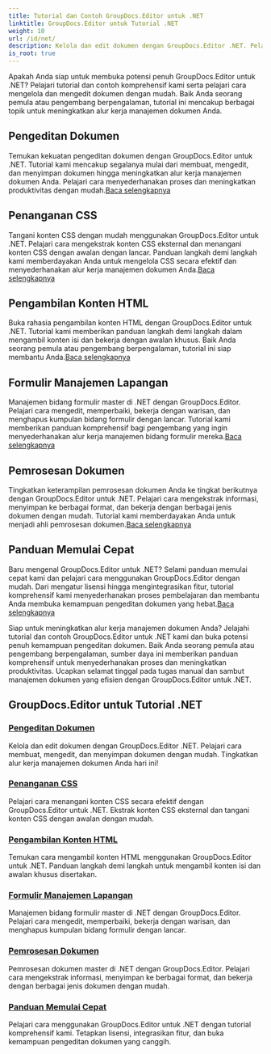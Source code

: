 ```yaml
---
title: Tutorial dan Contoh GroupDocs.Editor untuk .NET
linktitle: GroupDocs.Editor untuk Tutorial .NET
weight: 10
url: /id/net/
description: Kelola dan edit dokumen dengan GroupDocs.Editor .NET. Pelajari pemrosesan dokumen, pengeditan dokumen, pengambilan konten HTML, manajemen bidang formulir, dan banyak lagi!
is_root: true
---
```


Apakah Anda siap untuk membuka potensi penuh GroupDocs.Editor untuk .NET? Pelajari tutorial dan contoh komprehensif kami serta pelajari cara mengelola dan mengedit dokumen dengan mudah. Baik Anda seorang pemula atau pengembang berpengalaman, tutorial ini mencakup berbagai topik untuk meningkatkan alur kerja manajemen dokumen Anda.

## Pengeditan Dokumen

 Temukan kekuatan pengeditan dokumen dengan GroupDocs.Editor untuk .NET. Tutorial kami mencakup segalanya mulai dari membuat, mengedit, dan menyimpan dokumen hingga meningkatkan alur kerja manajemen dokumen Anda. Pelajari cara menyederhanakan proses dan meningkatkan produktivitas dengan mudah.[Baca selengkapnya](./document-editing/)

## Penanganan CSS

 Tangani konten CSS dengan mudah menggunakan GroupDocs.Editor untuk .NET. Pelajari cara mengekstrak konten CSS eksternal dan menangani konten CSS dengan awalan dengan lancar. Panduan langkah demi langkah kami memberdayakan Anda untuk mengelola CSS secara efektif dan menyederhanakan alur kerja manajemen dokumen Anda.[Baca selengkapnya](./css-handling/)

## Pengambilan Konten HTML

Buka rahasia pengambilan konten HTML dengan GroupDocs.Editor untuk .NET. Tutorial kami memberikan panduan langkah demi langkah dalam mengambil konten isi dan bekerja dengan awalan khusus. Baik Anda seorang pemula atau pengembang berpengalaman, tutorial ini siap membantu Anda.[Baca selengkapnya](./html-content-retrieval/)

## Formulir Manajemen Lapangan

 Manajemen bidang formulir master di .NET dengan GroupDocs.Editor. Pelajari cara mengedit, memperbaiki, bekerja dengan warisan, dan menghapus kumpulan bidang formulir dengan lancar. Tutorial kami memberikan panduan komprehensif bagi pengembang yang ingin menyederhanakan alur kerja manajemen bidang formulir mereka.[Baca selengkapnya](./form-field-management/)

## Pemrosesan Dokumen

 Tingkatkan keterampilan pemrosesan dokumen Anda ke tingkat berikutnya dengan GroupDocs.Editor untuk .NET. Pelajari cara mengekstrak informasi, menyimpan ke berbagai format, dan bekerja dengan berbagai jenis dokumen dengan mudah. Tutorial kami memberdayakan Anda untuk menjadi ahli pemrosesan dokumen.[Baca selengkapnya](./document-processing/)

## Panduan Memulai Cepat

Baru mengenal GroupDocs.Editor untuk .NET? Selami panduan memulai cepat kami dan pelajari cara menggunakan GroupDocs.Editor dengan mudah. Dari mengatur lisensi hingga mengintegrasikan fitur, tutorial komprehensif kami menyederhanakan proses pembelajaran dan membantu Anda membuka kemampuan pengeditan dokumen yang hebat.[Baca selengkapnya](./quick-start-guide/)

Siap untuk meningkatkan alur kerja manajemen dokumen Anda? Jelajahi tutorial dan contoh GroupDocs.Editor untuk .NET kami dan buka potensi penuh kemampuan pengeditan dokumen. Baik Anda seorang pemula atau pengembang berpengalaman, sumber daya ini memberikan panduan komprehensif untuk menyederhanakan proses dan meningkatkan produktivitas. Ucapkan selamat tinggal pada tugas manual dan sambut manajemen dokumen yang efisien dengan GroupDocs.Editor untuk .NET.
## GroupDocs.Editor untuk Tutorial .NET 
### [Pengeditan Dokumen](./document-editing/)
Kelola dan edit dokumen dengan GroupDocs.Editor .NET. Pelajari cara membuat, mengedit, dan menyimpan dokumen dengan mudah. Tingkatkan alur kerja manajemen dokumen Anda hari ini!
### [Penanganan CSS](./css-handling/)
Pelajari cara menangani konten CSS secara efektif dengan GroupDocs.Editor untuk .NET. Ekstrak konten CSS eksternal dan tangani konten CSS dengan awalan dengan mudah.
### [Pengambilan Konten HTML](./html-content-retrieval/)
Temukan cara mengambil konten HTML menggunakan GroupDocs.Editor untuk .NET. Panduan langkah demi langkah untuk mengambil konten isi dan awalan khusus disertakan.
### [Formulir Manajemen Lapangan](./form-field-management/)
Manajemen bidang formulir master di .NET dengan GroupDocs.Editor. Pelajari cara mengedit, memperbaiki, bekerja dengan warisan, dan menghapus kumpulan bidang formulir dengan lancar.
### [Pemrosesan Dokumen](./document-processing/)
Pemrosesan dokumen master di .NET dengan GroupDocs.Editor. Pelajari cara mengekstrak informasi, menyimpan ke berbagai format, dan bekerja dengan berbagai jenis dokumen dengan mudah.
### [Panduan Memulai Cepat](./quick-start-guide/)
Pelajari cara menggunakan GroupDocs.Editor untuk .NET dengan tutorial komprehensif kami. Tetapkan lisensi, integrasikan fitur, dan buka kemampuan pengeditan dokumen yang canggih.